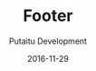 ---
title: Footer
text: "### This is the footer\n\nLess important things to here"
meta:
    id: d27bd9b77239ed4ed6384199c0867d749f549842
    parentId: ""
    language: en
date: '2016-11-29'
author: 'Putaitu Development'
---